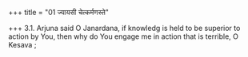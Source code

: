 +++
title = "01 ज्यायसी चेत्कर्मणस्ते"

+++
3.1. Arjuna said O Janardana, if knowledg is held to be superior to
action by You, then why do You engage me in action that is terrible, O
Kesava ;
